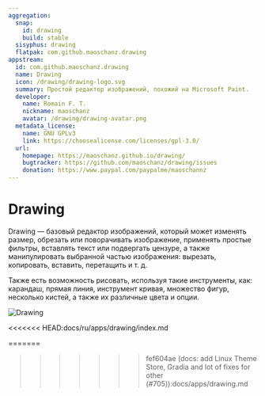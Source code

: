 ```yaml
---
aggregation:
  snap:
    id: drawing
    build: stable
  sisyphus: drawing
  flatpak: com.github.maoschanz.drawing
appstream:
  id: com.github.maoschanz.drawing
  name: Drawing
  icon: /drawing/drawing-logo.svg
  summary: Простой редактор изображений, похожий на Microsoft Paint.
  developer:
    name: Romain F. T.
    nickname: maoschanz
    avatar: /drawing/drawing-avatar.png
  metadata_license:
    name: GNU GPLv3
    link: https://choosealicense.com/licenses/gpl-3.0/
  url:
    homepage: https://maoschanz.github.io/drawing/
    bugtracker: https://github.com/maoschanz/drawing/issues
    donation: https://www.paypal.com/paypalme/maoschannz
---
```


# Drawing

Drawing — базовый редактор изображений, который может изменять размер, обрезать или поворачивать изображение, применять простые фильтры, вставлять текст или подвергать цензуре, а также манипулировать выбранной частью изображения: вырезать, копировать, вставить, перетащить и т. д.

Также есть возможность рисовать, используя такие инструменты, как: карандаш, прямая линия, инструмент кривая, множество фигур, несколько кистей, а также их различные цвета и опции.

![Drawing](/drawing/drawing-1.png)

<<<<<<< HEAD:docs/ru/apps/drawing/index.md
<!--@include: @ru/apps/.parts/install/content-repo.md-->
<!--@include: @ru/apps/.parts/install/content-flatpak.md-->
=======
<!--@include: @apps/.parts/install/content-repo.md-->
<!--@include: @apps/.parts/install/content-flatpak.md-->
<!--@include: @apps/.parts/install/content-snap.md-->
>>>>>>> fef604ae (docs: add Linux Theme Store, Gradia and lot of fixes for other (#705)):docs/apps/drawing.md
